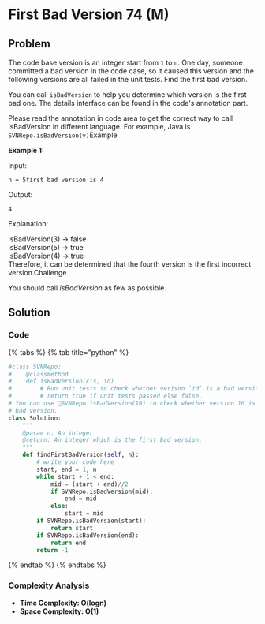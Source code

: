 # First Bad Version 74 \(M\)

## Problem

The code base version is an integer start from `1` to `n`. One day, someone committed a bad version in the code case, so it caused this version and the following versions are all failed in the unit tests. Find the first bad version.

You can call `isBadVersion` to help you determine which version is the first bad one. The details interface can be found in the code's annotation part.

Please read the annotation in code area to get the correct way to call isBadVersion in different language. For example, Java is `SVNRepo.isBadVersion(v)`Example

**Example 1:**

Input:

```text
n = 5first bad version is 4
```

Output:

```text
4
```

Explanation:

isBadVersion\(3\) -&gt; false  
isBadVersion\(5\) -&gt; true  
isBadVersion\(4\) -&gt; true  
Therefore, it can be determined that the fourth version is the first incorrect version.Challenge

You should call _isBadVersion_ as few as possible.

## Solution 

### Code

{% tabs %}
{% tab title="python" %}
```python
#class SVNRepo:
#    @classmethod
#    def isBadVersion(cls, id)
#        # Run unit tests to check whether verison `id` is a bad version
#        # return true if unit tests passed else false.
# You can use SVNRepo.isBadVersion(10) to check whether version 10 is a 
# bad version.
class Solution:
    """
    @param n: An integer
    @return: An integer which is the first bad version.
    """
    def findFirstBadVersion(self, n):
        # write your code here
        start, end = 1, n
        while start + 1 < end:
            mid = (start + end)//2
            if SVNRepo.isBadVersion(mid):
                end = mid
            else:
                start = mid
        if SVNRepo.isBadVersion(start):
            return start
        if SVNRepo.isBadVersion(end):
            return end
        return -1
```
{% endtab %}
{% endtabs %}

### Complexity Analysis

* **Time Complexity: O\(logn\)**
* **Space Complexity: O\(1\)**

